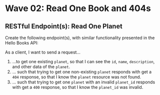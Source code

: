 # Wave 02: Read One Book and 404s

## RESTful Endpoint(s): Read One Planet
Create the following endpoint(s), with similar functionality presented in the Hello Books API:

As a client, I want to send a request...

1. ...to get one existing `planet`, so that I can see the `id`, `name`, `description`, and other data of the `planet`. 
1. ... such that trying to get one non-existing `planet` responds with get a `404` response, so that I know the `planet` resource was not found.
1. ... such that trying to get one `planet` with an invalid `planet_id` responds with get a `400` response, so that I know the `planet_id` was invalid.
    
